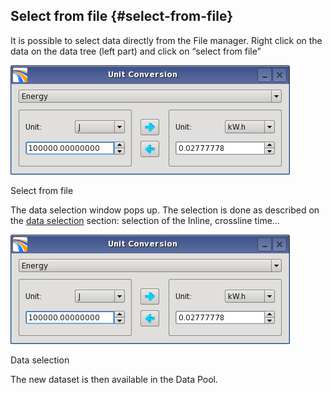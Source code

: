## Select from file {#select-from-file}

It is possible to select data directly from the File manager. Right click on the data on the data tree (left part) and click on “select from file”

![](/assets/cusersvalentinappdatalocaltem.png)

Select from file

The data selection window pops up. The selection is done as described on the [data selection](..\select_data\README.md) section: selection of the Inline, crossline time…

![](/assets/cusersvalentinappdatalocaltem.png)

Data selection

The new dataset is then available in the Data Pool.